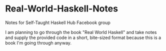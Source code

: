 # Real-World-Haskell-Notes
Notes for Self-Taught Haskell Hub Facebook group

I am planning to go through the book "Real World Haskell" and take notes and supply the provided code in a short, bite-sized format because this is a book I'm going through anyway.

